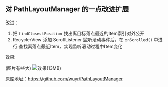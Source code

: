## 对 PathLayoutManager 的一点改进扩展

改进：
1. 把 `findClosestPosition` 找出离目标落点最近的Item索引对外公开
2. RecyclerView 添加 ScrollListener 监听滚动事件后，在 `onScrolled()` 中进行 查找离落点最近Item，实现监听滚动过程中Item变化

效果:

(图片有些大)
![效果(13MB)](https://s19.aconvert.com/convert/p3r68-cdx67/7d2vt-xhhau.gif)


原库地址：https://github.com/wuyr/PathLayoutManager